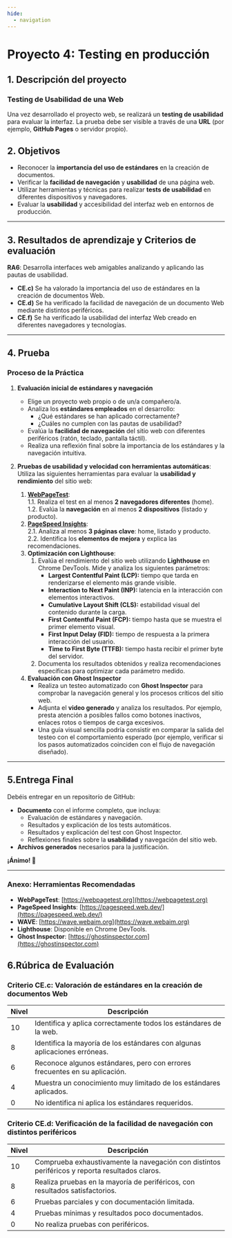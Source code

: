 ```yaml
---
hide:
  - navigation
---
```

# **Proyecto 4: Testing en producción**
## **1. Descripción del proyecto**

### Testing de Usabilidad de una Web
Una vez desarrollado el proyecto web, se realizará un **testing de usabilidad** para evaluar la interfaz. La prueba debe ser visible a través de una **URL** (por ejemplo, **GitHub Pages** o servidor propio).


## 2. Objetivos
- Reconocer la **importancia del uso de estándares** en la creación de documentos.
- Verificar la **facilidad de navegación** y **usabilidad** de una página web.
- Utilizar herramientas y técnicas para realizar **tests de usabilidad** en diferentes dispositivos y navegadores.
- Evaluar la **usabilidad** y accesibilidad del interfaz web en entornos de producción.

---

## 3. Resultados de aprendizaje y Criterios de evaluación
**RA6**: Desarrolla interfaces web amigables analizando y aplicando las pautas de usabilidad.

- **CE.c)** Se ha valorado la importancia del uso de estándares en la creación de documentos Web.
- **CE.d)** Se ha verificado la facilidad de navegación de un documento Web mediante distintos periféricos.
- **CE.f)** Se ha verificado la usabilidad del interfaz Web creado en diferentes navegadores y tecnologías.

---

## 4. Prueba

### Proceso de la Práctica

1. **Evaluación inicial de estándares y navegación**
    - Elige un proyecto web propio o de un/a compañero/a.
    - Analiza los **estándares empleados** en el desarrollo:
        - ¿Qué estándares se han aplicado correctamente?
        - ¿Cuáles no cumplen con las pautas de usabilidad?
    - Evalúa la **facilidad de navegación** del sitio web con diferentes periféricos (ratón, teclado, pantalla táctil).
    - Realiza una reflexión final sobre la importancia de los estándares y la navegación intuitiva.

2. **Pruebas de usabilidad y velocidad con herramientas automáticas**: Utiliza las siguientes herramientas para evaluar la **usabilidad y rendimiento** del sitio web:

   1. **[WebPageTest](https://webpagetest.org)**:  
      1.1. Realiza el test en al menos **2 navegadores diferentes** (home).  
      1.2. Evalúa la **navegación** en al menos **2 dispositivos** (listado y producto).
   2. **[PageSpeed Insights](https://pagespeed.web.dev/)**:  
      2.1. Analiza al menos **3 páginas clave**: home, listado y producto.  
      2.2. Identifica los **elementos de mejora** y explica las recomendaciones.
   3. **Optimización con Lighthouse**:
      1. Evalúa el rendimiento del sitio web utilizando **Lighthouse** en Chrome DevTools. Mide y analiza los siguientes parámetros:
          - **Largest Contentful Paint (LCP):** tiempo que tarda en renderizarse el elemento más grande visible.
          - **Interaction to Next Paint (INP):** latencia en la interacción con elementos interactivos.
          - **Cumulative Layout Shift (CLS):** estabilidad visual del contenido durante la carga.
          - **First Contentful Paint (FCP):** tiempo hasta que se muestra el primer elemento visual.
          - **First Input Delay (FID):** tiempo de respuesta a la primera interacción del usuario.
          - **Time to First Byte (TTFB):** tiempo hasta recibir el primer byte del servidor.
      2. Documenta los resultados obtenidos y realiza recomendaciones específicas para optimizar cada parámetro medido.
   4. **Evaluación con Ghost Inspector**
       - Realiza un testeo automatizado con **Ghost Inspector** para comprobar la navegación general y los procesos críticos del sitio web.
       - Adjunta el **video generado** y analiza los resultados. Por ejemplo, presta atención a posibles fallos como botones inactivos, enlaces rotos o tiempos de carga excesivos.
       - Una guía visual sencilla podría consistir en comparar la salida del testeo con el comportamiento esperado (por ejemplo, verificar si los pasos automatizados coinciden con el flujo de navegación diseñado).

---

## 5.Entrega Final
Debéis entregar en un repositorío de GitHub:
- **Documento** con el informe completo, que incluya:
    - Evaluación de estándares y navegación.
    - Resultados y explicación de los tests automáticos.
    - Resultados y explicación del test con Ghost Inspector.
    - Reflexiones finales sobre la **usabilidad** y navegación del sitio web.
- **Archivos generados** necesarios para la justificación.

**¡Ánimo! 🖖**

---

### Anexo: Herramientas Recomendadas
- **WebPageTest**: [https://webpagetest.org](https://webpagetest.org)
- **PageSpeed Insights**: [https://pagespeed.web.dev/](https://pagespeed.web.dev/)
- **WAVE**: [https://wave.webaim.org](https://wave.webaim.org)
- **Lighthouse**: Disponible en Chrome DevTools.
- **Ghost Inspector**: [https://ghostinspector.com](https://ghostinspector.com)  


## 6.Rúbrica de Evaluación

### **Criterio CE.c: Valoración de estándares en la creación de documentos Web**
| Nivel | Descripción                                                                |
|-------|----------------------------------------------------------------------------|
| 10    | Identifica y aplica correctamente todos los estándares de la web.          |
| 8     | Identifica la mayoría de los estándares con algunas aplicaciones erróneas. |
| 6     | Reconoce algunos estándares, pero con errores frecuentes en su aplicación. |
| 4     | Muestra un conocimiento muy limitado de los estándares aplicados.          |
| 0     | No identifica ni aplica los estándares requeridos.                         |

### **Criterio CE.d: Verificación de la facilidad de navegación con distintos periféricos**
| Nivel | Descripción                                                                 |
|-------|-----------------------------------------------------------------------------|
| 10    | Comprueba exhaustivamente la navegación con distintos periféricos y reporta resultados claros. |
| 8     | Realiza pruebas en la mayoría de periféricos, con resultados satisfactorios. |
| 6     | Pruebas parciales y con documentación limitada.                             |
| 4     | Pruebas mínimas y resultados poco documentados.                             |
| 0     | No realiza pruebas con periféricos.                                         |


